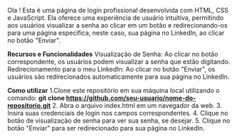 Ola !
Esta é uma página de login profissional desenvolvida com HTML, CSS e JavaScript. Ela oferece uma experiência de usuário intuitiva, permitindo aos usuários visualizar a senha ao clicar em um botão e redirecionando-os para uma página específica, neste caso, sua página no LinkedIn, ao clicar no botão "Enviar".

**Recursos e Funcionalidades**
Visualização de Senha: Ao clicar no botão correspondente, os usuários podem visualizar a senha que estão digitando.
Redirecionamento para o meu LinkedIn: Ao clicar no botão "Enviar", os usuários são redirecionados automaticamente para sua página no LinkedIn.

**Como utilizar**
1.Clone este repositório em sua máquina local utilizando o comando:
    **git clone https://github.com/seu-usuario/nome-do-repositorio.git**
2. Abra o arquivo index.html em um navegador da web.
3. Insira suas credenciais de login nos campos correspondentes.
4. Clique no botão de visualização de senha para ver sua senha, se desejar.
5. Clique no botão "Enviar" para ser redirecionado para sua página no LinkedIn.
